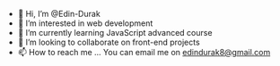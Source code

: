 - 👋 Hi, I’m @Edin-Durak
- 👀 I’m interested in web development
- 🌱 I’m currently learning JavaScript advanced course
- 💞️ I’m looking to collaborate on front-end projects
- 📫 How to reach me ... You can email me on edindurak8@gmail.com 

<!---
Edin-Durak/Edin-Durak is a ✨ special ✨ repository because its `README.md` (this file) appears on your GitHub profile.
You can click the Preview link to take a look at your changes.
--->
